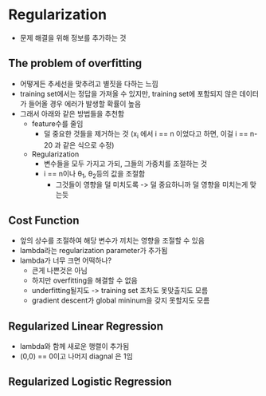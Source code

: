 # Regularization

- 문제 해결을 위해 정보를 추가하는 것

## The problem of overfitting

- 어떻게든 추세선을 맞추려고 별짓을 다하는 느낌
- training set에서는 정답을 가져올 수 있지만, training set에 포함되지 않은 데이터가 들어올 경우 에러가 발생할 확률이 높음
- 그래서 아래와 같은 방법들을 추천함
  - feature수를 줄임
    - 덜 중요한 것들을 제거하는 것 (x<sub>i</sub> 에서 i == n 이었다고 하면, 이걸 i == n-20 과 같은 식으로 수정)
  - Regularization
    - 변수들을 모두 가지고 가되, 그들의 가중치를 조절하는 것
    - i == n이나 θ<sub>1</sub>, θ<sub>2</sub>등의 값을 조절함
      - 그것들이 영향을 덜 미치도록 -> 덜 중요하니까 덜 영향을 미치는게 맞는듯

## Cost Function

- 앞의 상수를 조절하여 해당 변수가 끼치는 영향을 조절할 수 있음
- lambda라는 regularization parameter가 추가됨
- lambda가 너무 크면 어떡하나?
  - 큰게 나쁜것은 아님
  - 하지만 overfitting을 해결할 수 없음
  - underfitting될지도 -> training set 조차도 못맞출지도 모름
  - gradient descent가 global mininum을 갖지 못할지도 모름

## Regularized Linear Regression

- lambda와 함께 새로운 행렬이 추가됨
- (0,0) == 0이고 나머지 diagnal 은 1임

## Regularized Logistic Regression

